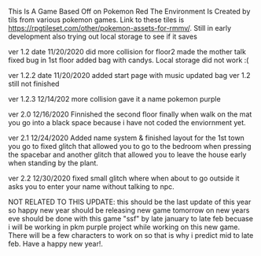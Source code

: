 This Is A Game Based Off on Pokemon Red 
The Environment Is Created by tils from various pokemon games.
Link to these tiles is https://rpgtileset.com/other/pokemon-assets-for-rmmv/.
Still in early development
also trying out local storage to see if it saves


ver 1.2 date 11/20/2020
did more collision for floor2 made the mother talk fixed bug in 1st floor added bag with candys.
Local storage did not work :(

ver 1.2.2 date 11/20/2020
added start page with music updated bag ver 1.2 still not finished

ver 1.2.3 12/14/202
more collision gave it a name pokemon purple

ver 2.0 12/16/2020
Finnished the second floor finally when walk on the mat you go into a black space because i have not coded the enviornment yet.

ver 2.1 12/24/2020
Added name system & finished layout for the 1st town you go to 
fixed glitch that allowed you to go to the bedroom when pressing the spacebar and another glitch that allowed you to leave the house early when standing by the plant.

ver 2.2 12/30/2020
fixed small glitch where when about to go outside it asks you to enter your name without talking to npc.

NOT RELATED TO THIS UPDATE:
this should be the last update of this year so happy new year should be releasing new game tomorrow on new years eve should be done with this game "ssf" by late january to late feb becuase i will be working in pkm purple project while working on this new game.
There will be a few characters to work on so that is why i predict mid to late feb.
Have a happy new year!.
